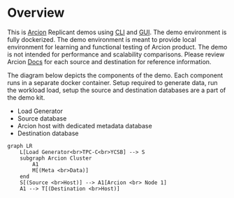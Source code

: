 # Overview

This is [Arcion](https://docs.arcion.io/) Replicant demos using [CLI](https://docs.arcion.io/docs/quickstart/index.html) and [GUI](https://docs.arcion.io/docs/arcion-cloud-dashboard/quickstart/index.html).  The demo environment is fully dockerized.  The demo environment is meant to provide local environment for learning and functional testing of Arcion product.  The demo is not intended for performance and scalability comparisons.  Please review Arcion [Docs](https://docs.arcion.io/) for each source and destination for reference information.

The diagram below depicts the components of the demo.  Each component runs in a separate docker container.  Setup required to generate data, run the workload load, setup the source and destination databases are a part of the demo kit.

- Load Generator
- Source database
- Arcion host with dedicated metadata database
- Destination database

```mermaid
graph LR
    L[Load Generator<br>TPC-C<br>YCSB] --> S
    subgraph Arcion Cluster
        A1
        M[(Meta <br>Data)]
    end
    S[(Source <br>Host)] --> A1[Arcion <br> Node 1]
    A1 --> T[(Destination <br>Host)]
```
